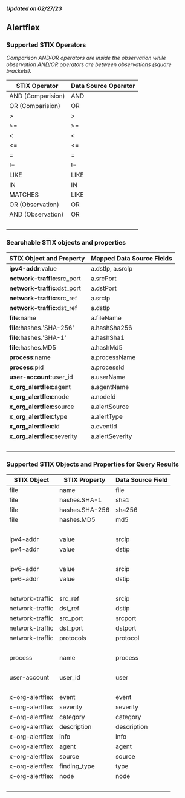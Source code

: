 ##### Updated on 02/27/23
## Alertflex
### Supported STIX Operators
*Comparison AND/OR operators are inside the observation while observation AND/OR operators are between observations (square brackets).*

| STIX Operator | Data Source Operator |
|--|--|
| AND (Comparision) | AND |
| OR (Comparision) | OR |
| > | > |
| >= | >= |
| < | < |
| <= | <= |
| = | = |
| != | != |
| LIKE | LIKE |
| IN | IN |
| MATCHES | LIKE |
| OR (Observation) | OR |
| AND (Observation) | OR |
| <br> | |
### Searchable STIX objects and properties
| STIX Object and Property | Mapped Data Source Fields |
|--|--|
| **ipv4-addr**:value | a.dstIp, a.srcIp |
| **network-traffic**:src_port | a.srcPort |
| **network-traffic**:dst_port | a.dstPort |
| **network-traffic**:src_ref | a.srcIp |
| **network-traffic**:dst_ref | a.dstIp |
| **file**:name | a.fileName |
| **file**:hashes.'SHA-256' | a.hashSha256 |
| **file**:hashes.'SHA-1' | a.hashSha1 |
| **file**:hashes.MD5 | a.hashMd5 |
| **process**:name | a.processName |
| **process**:pid | a.processId |
| **user-account**:user_id | a.userName |
| **x_org_alertflex**:agent | a.agentName |
| **x_org_alertflex**:node | a.nodeId |
| **x_org_alertflex**:source | a.alertSource |
| **x_org_alertflex**:type | a.alertType |
| **x_org_alertflex**:id | a.eventId |
| **x_org_alertflex**:severity | a.alertSeverity |
| <br> | |
### Supported STIX Objects and Properties for Query Results
| STIX Object | STIX Property | Data Source Field |
|--|--|--|
| file | name | file |
| file | hashes.SHA-1 | sha1 |
| file | hashes.SHA-256 | sha256 |
| file | hashes.MD5 | md5 |
| <br> | | |
| ipv4-addr | value | srcip |
| ipv4-addr | value | dstip |
| <br> | | |
| ipv6-addr | value | srcip |
| ipv6-addr | value | dstip |
| <br> | | |
| network-traffic | src_ref | srcip |
| network-traffic | dst_ref | dstip |
| network-traffic | src_port | srcport |
| network-traffic | dst_port | dstport |
| network-traffic | protocols | protocol |
| <br> | | |
| process | name | process |
| <br> | | |
| user-account | user_id | user |
| <br> | | |
| x-org-alertflex | event | event |
| x-org-alertflex | severity | severity |
| x-org-alertflex | category | category |
| x-org-alertflex | description | description |
| x-org-alertflex | info | info |
| x-org-alertflex | agent | agent |
| x-org-alertflex | source | source |
| x-org-alertflex | finding_type | type |
| x-org-alertflex | node | node |
| <br> | | |
